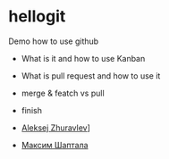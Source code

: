 # hellogit

Demo how to use github

* What is it and how to use Kanban
* What is pull request and how to use it 
* merge & featch vs pull
* finish
* [Aleksej Zhuravlev](https://github.com/Aleksej-star)]

* [Максим Шаптала](https://github.com/javalesson2019)
